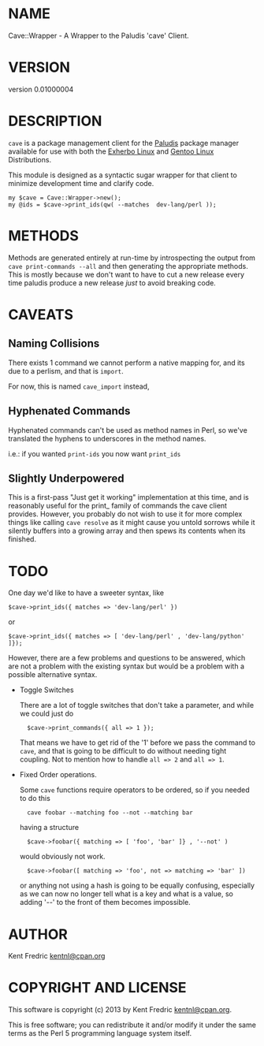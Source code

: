 # NAME

Cave::Wrapper - A Wrapper to the Paludis 'cave' Client.

# VERSION

version 0.01000004

# DESCRIPTION

`cave` is a package management client for the [Paludis](http://paludis.pioto.org/) package manager available for use with both the [Exherbo Linux](http://exherbo.org/) and [Gentoo Linux](http://gentoo.org/) Distributions.

This module is designed as a syntactic sugar wrapper for that client to minimize development time and clarify code.

    my $cave = Cave::Wrapper->new();
    my @ids = $cave->print_ids(qw( --matches  dev-lang/perl ));

# METHODS

Methods are generated entirely at run-time by introspecting the output from `cave print-commands --all` and then
generating the appropriate methods. This is mostly because we don't want to have to cut a new release every time
paludis produce a new release _just_ to avoid breaking code.

# CAVEATS

## Naming Collisions

There exists 1 command we cannot perform a native mapping for, and its due to a perlism, and that is `import`.

For now, this is named `cave_import` instead,

## Hyphenated Commands

Hyphenated commands can't be used as method names in Perl, so we've translated the hyphens to underscores
in the method names.

i.e.: if you wanted `print-ids` you now want `print_ids`

## Slightly Underpowered

This is a first-pass "Just get it working" implementation at this time, and is reasonably useful for the print\_ family of commands the cave client provides. However, you probably do not wish to use it for more complex things like calling `cave resolve` as it might cause you untold sorrows while it silently buffers into a growing array and then spews its contents when its finished.

# TODO

One day we'd like to have a sweeter syntax, like

    $cave->print_ids({ matches => 'dev-lang/perl' })

or

    $cave->print_ids({ matches => [ 'dev-lang/perl' , 'dev-lang/python' ]});

However, there are a few problems and questions to be answered, which are not a problem with the existing
syntax but would be a problem with a possible alternative syntax.

- Toggle Switches

    There are a lot of toggle switches that don't take a parameter, and while we could just do

        $cave->print_commands({ all => 1 });

    That means we have to get rid of the '1' before we pass the command to `cave`, and that is going to be difficult to
    do without needing tight coupling. Not to mention how to handle `all => 2` and `all => 1`.

- Fixed Order operations.

    Some `cave` functions require operators to be ordered, so if you needed to do this

        cave foobar --matching foo --not --matching bar

    having a structure

        $cave->foobar({ matching => [ 'foo', 'bar' ]} , '--not' )

    would obviously not work.

        $cave->foobar([ matching => 'foo', not => matching => 'bar' ])

    or anything not using a hash is going to be equally confusing, especially as we can now no longer tell what
    is a key and what is a value, so adding '--' to the front of them becomes impossible.

# AUTHOR

Kent Fredric <kentnl@cpan.org>

# COPYRIGHT AND LICENSE

This software is copyright (c) 2013 by Kent Fredric <kentnl@cpan.org>.

This is free software; you can redistribute it and/or modify it under
the same terms as the Perl 5 programming language system itself.
